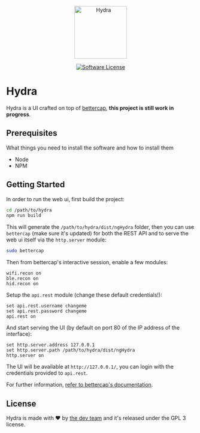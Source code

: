 <p align="center">
  <img alt="Hydra" src="https://github.com/guizzo/hydra/blob/master/src/assets/images/logo.png" height="140" />
  <p align="center">
    <a href="https://github.com/bettercap/bettercap/blob/master/LICENSE.md"><img alt="Software License" src="https://img.shields.io/badge/license-GPL3-brightgreen.svg?style=flat-square"></a>
  </p>
</p>

# Hydra

Hydra is a UI crafted on top of [bettercap](https://www.bettercap.org/), **this project is still work in progress**. 

## Prerequisites

What things you need to install the software and how to install them

- Node
- NPM

## Getting Started

In order to run the web ui, first build the project:

```sh
cd /path/to/hydra
npm run build
```

This will generate the `/path/to/hydra/dist/ngHydra` folder, then you can use `bettercap` (make sure it's updated) for both the REST API and to serve the web ui itself via the `http.server` module:

```sh
sudo bettercap
```

Then from bettercap's interactive session, enable a few modules:

```
wifi.recon on 
ble.recon on
hid.recon on
```

Setup the `api.rest` module (change these default credentials!):

```
set api.rest.username changeme 
set api.rest.password changeme 
api.rest on
```

And start serving the UI (by default on port 80 of the IP address of the interface):

```
set http.server.address 127.0.0.1
set http.server.path /path/to/hydra/dist/ngHydra 
http.server on
```

The UI will be available at `http://127.0.0.1/`, you can login with the credentials provided to `api.rest`.

For further information, [refer to bettercap's documentation](https://www.bettercap.org/).

## License

Hydra is made with ♥  by [the dev team](https://github.com/guizzo/hydra/graphs/contributors) and it's released under the GPL 3 license.
